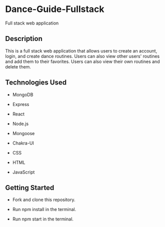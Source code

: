 # Dance-Guide-Fullstack

Full stack web application

## Description

This is a full stack web application that allows users to create an account, login, and create dance routines. Users can also view other users' routines and add them to their favorites. Users can also view their own routines and delete them.

## Technologies Used

- MongoDB

- Express

- React

- Node.js

- Mongoose

- Chakra-UI

- CSS

- HTML

- JavaScript

## Getting Started

- Fork and clone this repository.

- Run npm install in the terminal.

- Run npm start in the terminal.
